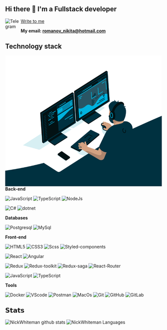 ## Hi there 👋 I'm a Fullstack developer

<a href="https://t.me/nickWhiteman">
  <img align="left" alt="Telegram" width="50px"     src="https://camo.githubusercontent.com/5c1975da7d9ab735ceb71c57b6c7e48ff3e08ca4/68747470733a2f2f6564656e742e6769746875622e696f2f537570657254696e7949636f6e732f696d616765732f7376672f74656c656772616d2e737667">Write to me
</a> 
</br>


**My email: romanov_nikita@hotmail.com**
</br>


## Technology stack

<img align="right" alt="GIF" src="https://github.com/DJWOMS/DJWOMS/blob/main/code.gif?raw=true" width="600" height="420" />

**Back-end**

![JavaScript](https://img.shields.io/badge/-JavaScript-%ffffff?style=flat-square&logo=javascript&logoColor=fff&labelColor=%23F7DF1C&color=%23FFCE5A&style=plastic)
![TypeScript](https://img.shields.io/badge/-TypeScript-007ACC?style=flat-square&logo=typescript&logoColor=white&style=plastic)
![NodeJs](https://img.shields.io/badge/-NodeJS-007ACC?style=flat-square&logo=ts-node&logoColor=white&style=plastic)

![С#](https://img.shields.io/badge/-%D0%A1Sharp-1d72b1?style=flat-square&logo=csharp&style=plastic)
![dotnet](https://img.shields.io/badge/-Asp.net-1d72b1?style=flat-square&logo=dotnet&style=plastic)



**Databases**

![Postgresql](https://img.shields.io/badge/-Postgresql-%232c3e50?style=flat-square&logo=Postgresql&logoColor=ffffff&style=plastic)
![MySql](https://img.shields.io/badge/-MySql-%232c3e50?style=flat-square&logo=mysql&logoColor=ffffff&style=plastic)

**Front-end**

![HTML5](https://img.shields.io/badge/-HTML5-%23E44D27?style=flat-square&logo=html5&logoColor=ffffff&style=plastic)
![CSS3](https://img.shields.io/badge/-CSS3-%231572B6?style=flat-square&logo=css3&style=plastic)
![Scss](https://img.shields.io/badge/-Scss-%231572B6?style=flat-square&logo=sass&style=plastic)
![Styled-components](https://img.shields.io/badge/-StyledComponents-%231572B6?style=flat-square&logo=styledcomponents&style=plastic)

![React](https://img.shields.io/badge/-ReactJS-61DAFB?style=flat-square&logo=React&logoColor=ffffff&style=plastic)
![Angular](https://img.shields.io/badge/-Angular-DD0031?style=flat-square&logo=angular&logoColor=whiter&style=plastic)

![Redux](https://img.shields.io/badge/-Redux-007ACC?style=flat-square&logo=redux&logoColor=white&style=plastic)
![Redux-toolkit](https://img.shields.io/badge/-Redux%20toolkit-007ACC?style=flat-square&logo=redux&logoColor=white&style=plastic)
![Redux-saga](https://img.shields.io/badge/-Redux%20Saga-007ACC?style=flat-square&logo=reduxsaga&logoColor=white&style=plastic)
![React-Router](https://img.shields.io/badge/-React%20Router-CA4245?style=flat-square&logo=react-router&logoColor=fff&style=plastic)

![JavaScript](https://img.shields.io/badge/-JavaScript-%ffffff?style=flat-square&logo=javascript&logoColor=fff&labelColor=%23F7DF1C&color=%23FFCE5A&style=plastic)
![TypeScript](https://img.shields.io/badge/-TypeScript-007ACC?style=flat-square&logo=typescript&logoColor=white&style=plastic)

**Tools**

![Docker](https://img.shields.io/badge/-Docker-007ACC?style=flat-square&logo=docker&logoColor=white&style=plastic)
![VScode](https://img.shields.io/badge/-VScode-007ACC?style=flat-square&logo=visualstudiocode&style=plastic)
![Postman](https://img.shields.io/badge/Postman-007ACC?style=flat-square&logo=postman&style=plastic)
![MacOs](https://img.shields.io/badge/MacOs-black?style=flat-square&logo=apple&style=plastic)
![Git](https://img.shields.io/badge/-Git-black?style=flat-square&logo=git&style=plastic)
![GitHub](https://img.shields.io/badge/-GitHub-181717?style=flat-square&logo=github&style=plastic)
![GitLab](https://img.shields.io/badge/-GitLab-FCA121?style=flat-square&logo=gitlab&style=plastic)


## 𝗦𝘁𝗮𝘁𝘀

![NickWhiteman github stats](https://github-readme-stats.vercel.app/api?username=NickWhiteman&show_icons=true&theme=dracula&include_all_commits=true&count_private=true)
![NickWhiteman Languages](https://github-readme-stats.vercel.app/api/top-langs/?username=NickWhiteman&layout=compact&count_private=true&theme=gruvbox)

<!--
**NickWhiteman/NickWhiteman** is a ✨ _special_ ✨ repository because its `README.md` (this file) appears on your GitHub profile.
Here are some ideas to get you started:
- 🔭 I’m currently working on ...
- 🌱 I’m currently learning ...
- 👯 I’m looking to collaborate on ...
- 🤔 I’m looking for help with ...
- 💬 Ask me about ...
- 📫 How to reach me: ...
- 😄 Pronouns: ...
- ⚡ Fun fact: ...
-->
